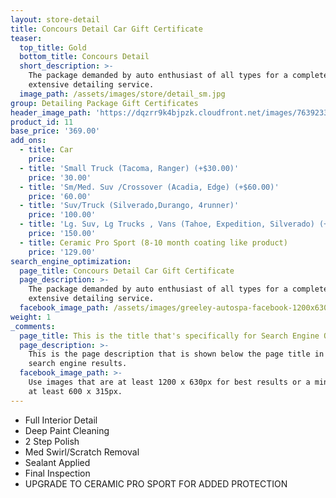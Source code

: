 ```yaml
---
layout: store-detail
title: Concours Detail Car Gift Certificate
teaser:
  top_title: Gold
  bottom_title: Concours Detail
  short_description: >-
    The package demanded by auto enthusiast of all types for a complete and
    extensive detailing service.
  image_path: /assets/images/store/detail_sm.jpg
group: Detailing Package Gift Certificates
header_image_path: 'https://dqzrr9k4bjpzk.cloudfront.net/images/7639233/342225154.jpg'
product_id: 11
base_price: '369.00'
add_ons:
  - title: Car
    price:
  - title: 'Small Truck (Tacoma, Ranger) (+$30.00)'
    price: '30.00'
  - title: 'Sm/Med. Suv /Crossover (Acadia, Edge) (+$60.00)'
    price: '60.00'
  - title: 'Suv/Truck (Silverado,Durango, 4runner)'
    price: '100.00'
  - title: 'Lg. Suv, Lg Trucks , Vans (Tahoe, Expedition​, Silverado) (+$90.00)'
    price: '150.00'
  - title: Ceramic Pro Sport (8-10 month coating like product)
    price: '129.00'
search_engine_optimization:
  page_title: Concours Detail Car Gift Certificate
  page_description: >-
    The package demanded by auto enthusiast of all types for a complete and
    extensive detailing service.
  facebook_image_path: /assets/images/greeley-autospa-facebook-1200x630.png
weight: 1
_comments:
  page_title: This is the title that's specifically for Search Engine Optimization.
  page_description: >-
    This is the page description that is shown below the page title in the
    search engine results.
  facebook_image_path: >-
    Use images that are at least 1200 x 630px for best results or a minimum of
    at least 600 x 315px.
---
```


* Full Interior Detail
* Deep Paint Cleaning
* 2 Step Polish
* Med Swirl/Scratch Removal
* Sealant Applied
* Final Inspection
* UPGRADE TO CERAMIC PRO SPORT FOR ADDED PROTECTION
